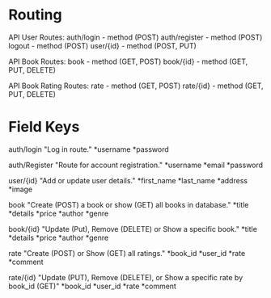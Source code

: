 # Routing 

API User Routes:
auth/login - method (POST)
auth/register - method (POST)
logout - method (POST)
user/{id} - method (POST, PUT)

API Book Routes:
book - method (GET, POST)
book/{id} - method (GET, PUT, DELETE)

API Book Rating Routes:
rate - method (GET, POST)
rate/{id} - method (GET, PUT, DELETE)

# Field Keys

auth/login "Log in route."
    *username
    *password

auth/Register "Route for account registration."
    *username
    *email
    *password

user/{id} "Add or update user details."
    *first_name
    *last_name
    *address
    *image

book "Create (POST) a book or show (GET) all books in database."
    *title
    *details
    *price
    *author
    *genre

book/{id} "Update (Put), Remove (DELETE) or Show a specific book."
    *title
    *details
    *price
    *author
    *genre

rate "Create (POST) or Show (GET) all ratings."
    *book_id
    *user_id
    *rate
    *comment

rate/{id} "Update (PUT), Remove (DELETE), or Show a specific rate by book_id (GET)"
     *book_id
    *user_id
    *rate
    *comment
